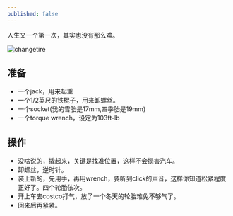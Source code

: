 ```yaml
---
published: false
---
```

人生又一个第一次，其实也没有那么难。

![changetire]({{site.baseurl}}/images/596598596.jpg)


## 准备
* 一个jack，用来起重
* 一个1/2英尺的铁棍子，用来卸螺丝。
* 一个socket(我的雪胎是17mm,四季胎是19mm)
* 一个torque wrench，设定为103ft-lb

## 操作

* 没啥说的，撬起来，关键是找准位置，这样不会损害汽车。
* 卸螺丝，逆时针。 
* 装上新的，先用手，再用wrench，要听到click的声音，这样你知道松紧程度正好了。四个轮胎依次。
* 开上车去costco打气，放了一个冬天的轮胎难免不够气了。
* 回来后再紧紧。

